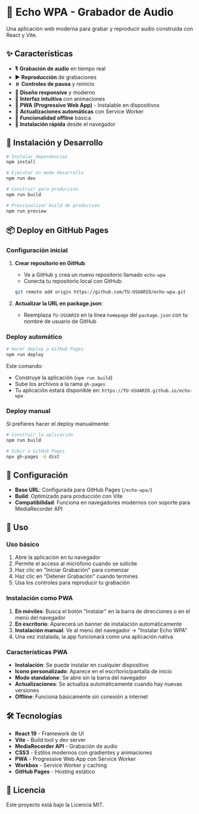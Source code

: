 # 🎤 Echo WPA - Grabador de Audio

Una aplicación web moderna para grabar y reproducir audio construida con React y Vite.

## ✨ Características

- 🎙️ **Grabación de audio** en tiempo real
- ▶️ **Reproducción** de grabaciones
- ⏸️ **Controles de pausa** y reinicio
- 📱 **Diseño responsive** y moderno
- 🎨 **Interfaz intuitiva** con animaciones
- 📲 **PWA (Progressive Web App)** - Instalable en dispositivos
- 🔄 **Actualizaciones automáticas** con Service Worker
- 📴 **Funcionalidad offline** básica
- 🚀 **Instalación rápida** desde el navegador

## 🚀 Instalación y Desarrollo

```bash
# Instalar dependencias
npm install

# Ejecutar en modo desarrollo
npm run dev

# Construir para producción
npm run build

# Previsualizar build de producción
npm run preview
```

## 📦 Deploy en GitHub Pages

### Configuración inicial

1. **Crear repositorio en GitHub**:
   - Ve a GitHub y crea un nuevo repositorio llamado `echo-wpa`
   - Conecta tu repositorio local con GitHub:
   ```bash
   git remote add origin https://github.com/TU-USUARIO/echo-wpa.git
   ```

2. **Actualizar la URL en package.json**:
   - Reemplaza `TU-USUARIO` en la línea `homepage` del `package.json` con tu nombre de usuario de GitHub

### Deploy automático

```bash
# Hacer deploy a GitHub Pages
npm run deploy
```

Este comando:
- Construye la aplicación (`npm run build`)
- Sube los archivos a la rama `gh-pages`
- Tu aplicación estará disponible en: `https://TU-USUARIO.github.io/echo-wpa`

### Deploy manual

Si prefieres hacer el deploy manualmente:

```bash
# Construir la aplicación
npm run build

# Subir a GitHub Pages
npx gh-pages -d dist
```

## 🔧 Configuración

- **Base URL**: Configurada para GitHub Pages (`/echo-wpa/`)
- **Build**: Optimizado para producción con Vite
- **Compatibilidad**: Funciona en navegadores modernos con soporte para MediaRecorder API

## 📱 Uso

### Uso básico
1. Abre la aplicación en tu navegador
2. Permite el acceso al micrófono cuando se solicite
3. Haz clic en "Iniciar Grabación" para comenzar
4. Haz clic en "Detener Grabación" cuando termines
5. Usa los controles para reproducir tu grabación

### Instalación como PWA
1. **En móviles**: Busca el botón "Instalar" en la barra de direcciones o en el menú del navegador
2. **En escritorio**: Aparecerá un banner de instalación automáticamente
3. **Instalación manual**: Ve al menú del navegador → "Instalar Echo WPA"
4. Una vez instalada, la app funcionará como una aplicación nativa

### Características PWA
- **Instalación**: Se puede instalar en cualquier dispositivo
- **Icono personalizado**: Aparece en el escritorio/pantalla de inicio
- **Modo standalone**: Se abre sin la barra del navegador
- **Actualizaciones**: Se actualiza automáticamente cuando hay nuevas versiones
- **Offline**: Funciona básicamente sin conexión a internet

## 🛠️ Tecnologías

- **React 19** - Framework de UI
- **Vite** - Build tool y dev server
- **MediaRecorder API** - Grabación de audio
- **CSS3** - Estilos modernos con gradientes y animaciones
- **PWA** - Progressive Web App con Service Worker
- **Workbox** - Service Worker y caching
- **GitHub Pages** - Hosting estático

## 📄 Licencia

Este proyecto está bajo la Licencia MIT.

